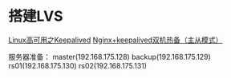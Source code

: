 # 搭建LVS

[Linux高可用之Keepalived](https://www.jianshu.com/p/b050d8861fc1)
[Nginx+keepalived双机热备（主从模式）](https://www.cnblogs.com/kevingrace/p/6138185.html)

服务器准备：
master(192.168.175.128)
backup(192.168.175.129)
rs01(192.168.175.130)
rs02(192.168.175.131)